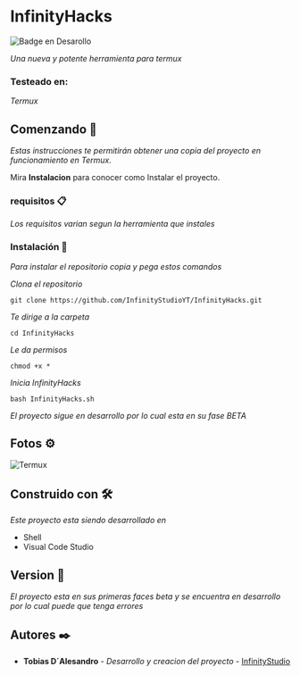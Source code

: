 # InfinityHacks

 ![Badge en Desarollo](https://img.shields.io/badge/STATUS-EN%20DESAROLLO-green)

_Una nueva y potente herramienta para termux_


### Testeado en:
_Termux_

## Comenzando 🚀

_Estas instrucciones te permitirán obtener una copia del proyecto en funcionamiento en Termux._

Mira **Instalacion** para conocer como Instalar el proyecto.


### requisitos 📋

_Los requisitos varian segun la herramienta que instales_

### Instalación 🔧

_Para instalar el repositorio copia y pega estos comandos_

_Clona el repositorio_

```
git clone https://github.com/InfinityStudioYT/InfinityHacks.git
```

_Te dirige a la carpeta_

```
cd InfinityHacks
```

_Le da permisos_

```
chmod +x *
```

_Inicia InfinityHacks_

```
bash InfinityHacks.sh
```

_El proyecto sigue en desarrollo por lo cual esta en su fase BETA_

## Fotos ⚙️

![Termux](https://user-images.githubusercontent.com/131541252/233852159-9ded56ca-2d68-4d43-b8dd-6835237e03f3.jpg)

## Construido con 🛠️

_Este proyecto esta siendo desarrollado en_

* Shell
* Visual Code Studio

## Version 📌

_El proyecto esta en sus primeras faces beta y se encuentra en desarrollo por lo cual puede que tenga errores_

## Autores ✒️

* **Tobias D´Alesandro** - *Desarrollo y creacion del proyecto* - [InfinityStudio](https://github.com/InfinityStudioYT)
